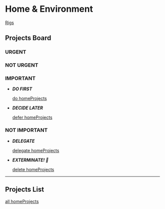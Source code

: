 # Home & Environment

[Rigs](Home%20&%20Environment%201946509554a7800d9384ce4a25ef4a5e/Rigs%20f8ffcc2bb4da48a8ae464379b7682611.md)

## Projects Board

### URGENT

### NOT URGENT

### IMPORTANT

- ***DO FIRST***
    
    [do homeProjects](Home%20&%20Environment%201946509554a7800d9384ce4a25ef4a5e/do%20homeProjects%201966509554a781eb9776ea84eed3cbd3.csv)
    

- ***DECIDE LATER***
    
    [defer homeProjects](Home%20&%20Environment%201946509554a7800d9384ce4a25ef4a5e/defer%20homeProjects%201966509554a78130969bcdb8ac14aa6c.csv)
    

### NOT IMPORTANT

- ***DELEGATE***
    
    [delegate homeProjects](Home%20&%20Environment%201946509554a7800d9384ce4a25ef4a5e/delegate%20homeProjects%201966509554a781a78b45ca957dede266.csv)
    

- ***EXTERMINATE! 🤖***
    
    [delete homeProjects](Home%20&%20Environment%201946509554a7800d9384ce4a25ef4a5e/delete%20homeProjects%201966509554a78134ae7fcfc119bf8faa.csv)
    

---

## Projects List

[all homeProjects](Home%20&%20Environment%201946509554a7800d9384ce4a25ef4a5e/all%20homeProjects%201956509554a7804e846df0684a5ceef3.csv)